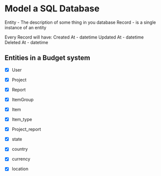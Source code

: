 # Model a SQL Database

Entity - The description of some thing in you database
    Record - is a single instance of an entity

Every Record will have:
    Created At - datetime
    Updated At - datetime
    Deleted At - datetime

## Entities in a Budget system

* [x] User
* [x] Project
* [x] Report
* [x] ItemGroup
* [x] Item
* [x] Item_type
* [x] Project_report
* [x] state
* [x] country
* [x] currency
* [x] location





